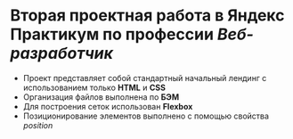 # Вторая проектная работа в Яндекс Практикум по профессии *Веб-рaзработчик* 

* Проект представляет собой стандартный начальный лендинг c использованием только __HTML__ и __CSS__ 
* Организация файлов выполнена по __БЭМ__
* Для построения сеток использован __Flexbox__
* Позиционирование элементов выполнено с помощью свойства *position*
